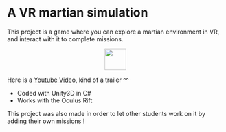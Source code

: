# A VR martian simulation

This project is a game where you can explore a martian environment in VR, and interact with it to complete missions.

<p align="center">
  <img src="https://upload.wikimedia.org/wikipedia/commons/thumb/e/e1/YouTube_play_buttom_icon_%282013-2017%29.svg/1280px-YouTube_play_buttom_icon_%282013-2017%29.svg.png" width="50"/>
</p>

Here is a [Youtube Video](https://www.youtube.com/watch?v=9nIf_cSEIxY), kind of a trailer ^^

* Coded with Unity3D in C#
* Works with the Oculus Rift

This project was also made in order to let other students work on it by adding their own missions !










